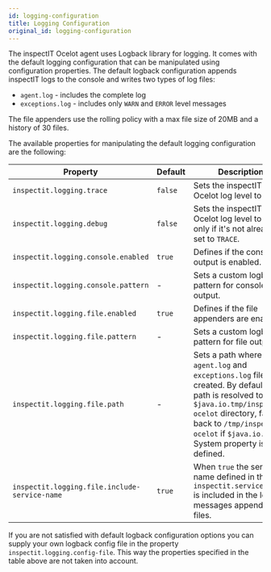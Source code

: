 ```yaml
---
id: logging-configuration
title: Logging Configuration
original_id: logging-configuration
---
```


The inspectIT Ocelot agent uses Logback library for logging.
It comes with the default logging configuration that can be manipulated using configuration properties.
The default logback configuration appends inspectIT logs to the console and writes two types of log files:

* `agent.log` - includes the complete log
* `exceptions.log` - includes only `WARN` and `ERROR` level messages

The file appenders use the rolling policy with a max file size of 20MB and a history of 30 files.

The available properties for manipulating the default logging configuration are the following:

|Property |Default| Description|
|---|---|---|
|`inspectit.logging.trace`|`false`|Sets the inspectIT Ocelot log level to `TRACE`.|
|`inspectit.logging.debug`|`false`|Sets the inspectIT Ocelot log level to `DEBUG` only if it's not already set to `TRACE`.|
|`inspectit.logging.console.enabled`|`true`|Defines if the console output is enabled.|
|`inspectit.logging.console.pattern`|-|Sets a custom logback pattern for console output.|
|`inspectit.logging.file.enabled`|`true`|Defines if the file appenders are enabled.|
|`inspectit.logging.file.pattern`|-|Sets a custom logback pattern for file output.|
|`inspectit.logging.file.path`|-|Sets a path where `agent.log` and `exceptions.log` files are created. By default, the path is resolved to `$java.io.tmp/inspectit-ocelot` directory, falling back to `/tmp/inspectit-ocelot` if `$java.io.tmp` System property is not defined.|
|`inspectit.logging.file.include-service-name`|`true`|When `true` the service name defined in the `inspectit.service-name` is included in the log messages appended to files.|

If you are not satisfied with default logback configuration options you can supply your own logback config file in the property `inspectit.logging.config-file`.
This way the properties specified in the table above are not taken into account.